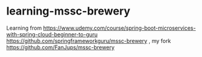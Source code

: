 # learning-mssc-brewery
Learning from https://www.udemy.com/course/spring-boot-microservices-with-spring-cloud-beginner-to-guru https://github.com/springframeworkguru/mssc-brewery , my fork https://github.com/FanJups/mssc-brewery
